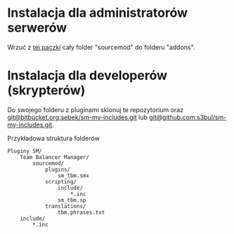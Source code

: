 # Instalacja dla administratorów serwerów #
Wrzuć z [tej paczki](https://bitbucket.org/sebek/sm-team-balancer-manager/get/master.zip) cały folder "sourcemod" do folderu "addons".

# Instalacja dla developerów (skrypterów) #
Do swojego folderu z pluginami sklonuj te repozytorium oraz [git@bitbucket.org:sebek/sm-my-includes.git](https://bitbucket.org/sebek/sm-my-includes) lub [git@github.com:s3bul/sm-my-includes.git](https://github.com/s3bul/sm-my-includes).

Przykładowa struktura folderów

	Pluginy SM/
		Team Balancer Manager/
			sourcemod/
				plugins/
					sm_tbm.smx
				scripting/
					include/
						*.inc
					sm_tbm.sp
				translations/
					tbm.phrases.txt
		include/
			*.inc
